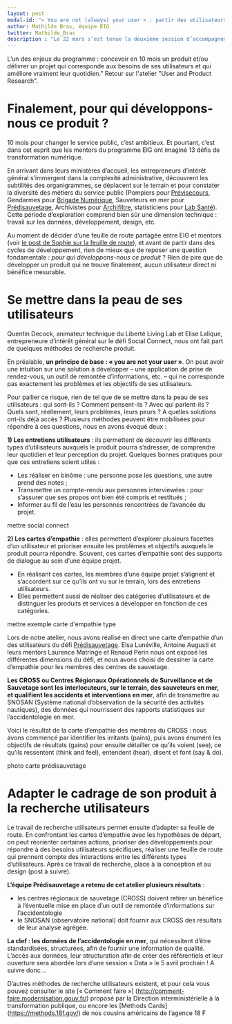 ```yaml
---
layout: post
modal-id: "« You are not (always) your user » : partir des utilisateurs pour construire un produit. Retour sur les ateliers du 22 mars (2/3)"
author: Mathilde Bras, équipe EIG
twitter: Mathilde_Bras
description : "Le 22 mars s’est tenue la deuxième session d’accompagnement des entrepreneurs d’intérêt général. En présence des mentors des défis, nous avons travaillé sur 3 ateliers, orientés « utilisateurs » : recherche produit et utilisateurs, design et conception du produit avec ses utilisateurs, ouverture du code source. 
---
```


L’un des enjeux du programme : concevoir en 10 mois un produit et/ou délivrer un projet qui corresponde aux besoins de ses utilisateurs et qui améliore vraiment leur quotidien." Retour sur l'atelier "User and Product Research".


# Finalement, pour qui développons-nous ce produit ?

10 mois pour changer le service public, c’est ambitieux. Et pourtant, c’est dans cet esprit que les mentors du programme EIG ont imaginé 13 défis de transformation numérique. 

En arrivant dans leurs ministères d’accueil, les entrepreneurs d’intérêt général s’immergent dans la complexité administrative, découvrent les subtilités des organigrammes, se déplacent sur le terrain et pour constater la diversité des métiers du service public (Pompiers pour [Prévisecours](https://entrepreneur-interet-general.etalab.gouv.fr/defi/2017/09/26/previsecours/), Gendarmes pour [Brigade Numérique](https://entrepreneur-interet-general.etalab.gouv.fr/defi/2017/09/26/brigadenumerique/), Sauveteurs en mer pour [Prédisauvetage](https://entrepreneur-interet-general.etalab.gouv.fr/defi/2017/09/26/donneesauvetagemaritime/), Archivistes pour [Archifiltre](https://entrepreneur-interet-general.etalab.gouv.fr/defi/2017/09/26/archemse/), statisticiens pour [Lab Santé](https://entrepreneur-interet-general.etalab.gouv.fr/defi/2017/09/26/labsante/)). Cette période d’exploration comprend bien sûr une dimension technique : travail sur les données, développement, design, etc.


Au moment de décider d’une feuille de route partagée entre EIG et mentors (voir [le post de Sophie sur la feuille de route](https://entrepreneur-interet-general.etalab.gouv.fr/posts/2018/04/04/construire-une-feuille-de-route-partagee/)), et avant de partir dans des cycles de développement, rien de mieux que de reposer une question fondamentale : *pour qui développons-nous ce produit* ? Rien de pire que de développer un produit qui ne trouve finalement, aucun utilisateur direct ni bénéfice mesurable.

# Se mettre dans la peau de ses utilisateurs

Quentin Decock, animateur technique du Liberté Living Lab et Elise Lalique, entrepreneure d’intérêt général sur le défi Social Connect, nous ont fait part de quelques méthodes de recherche produit.

En préalable, **un principe de base : « you are not your user »**. On peut avoir une intuition sur une solution à développer – une application de prise de rendez-vous, un outil de remontée d’informations, etc. – qui ne corresponde pas exactement les problèmes et les objectifs de ses utilisateurs.

Pour pallier ce risque, rien de tel que de se mettre dans la peau de ses utilisateurs : qui sont-ils ? Comment pensent-ils ? Avec qui parlent-ils ? Quels sont, réellement, leurs problèmes, leurs peurs ? A quelles solutions ont-ils déjà accès ? 
Plusieurs méthodes peuvent être mobilisées pour répondre à ces questions, nous en avons évoqué deux :

**1) Les entretiens utilisateurs** : ils permettent de découvrir les différents types d’utilisateurs auxquels le produit pourra s’adresser, de comprendre leur quotidien et leur perception du projet. Quelques bonnes pratiques pour que ces entretiens soient utiles :

- Les réaliser en binôme : une personne pose les questions, une autre prend des notes ; 
- Transmettre un compte-rendu aux personnes interviewées : pour s’assurer que ses propos ont bien été compris et restitués ; 
- Informer au fil de l’eau les personnes rencontrées de l’avancée du projet.

mettre social connect

**2) Les cartes d’empathie** : elles permettent d’explorer plusieurs facettes d’un utilisateur et prioriser ensuite les problèmes et objectifs auxquels le produit pourra répondre. Souvent, ces cartes d’empathie sont des supports de dialogue au sein d’une équipe projet. 

- En réalisant ces cartes, les membres d’une équipe projet s’alignent et s’accordent sur ce qu’ils ont vu sur le terrain, lors des entretiens utilisateurs. 
- Elles permettent aussi de réaliser des catégories d’utilisateurs et de distinguer les produits et services à développer en fonction de ces catégories. 


mettre exemple carte d'empathie type

Lors de notre atelier, nous avons réalisé en direct une carte d’empathie d’un des utilisateurs du défi [Prédisauvetage](https://entrepreneur-interet-general.etalab.gouv.fr/defi/2017/09/26/donneesauvetagemaritime/). Elsa Lunéville, Antoine Augusti et leurs mentors Laurence Matringe et Renaud Perin nous ont exposé les différentes dimensions du défi, et nous avons choisi de dessiner la carte d’empathie pour les membres des centres de sauvetage. 

**Les CROSS ou Centres Régionaux Opérationnels de Surveillance et de Sauvetage sont les interlocuteurs, sur le terrain, des sauveteurs en mer, et qualifient les accidents et interventions en mer**, afin de transmettre au SNOSAN (Système national d’observation de la sécurité des activités nautiques), des données qui nourrissent des rapports statistiques sur l’accidentologie en mer.

Voici le résultat de la carte d’empathie des membres du CROSS : nous avons commencé par identifier les irritants (pains), puis avons énuméré les objectifs de résultats (gains) pour ensuite détailler ce qu’ils voient (see), ce qu’ils ressentent (think and feel), entendent (hear), disent et font (say & do).

photo carte prédisauvetage

# Adapter le cadrage de son produit à la recherche utilisateurs


Le travail de recherche utilisateurs permet ensuite d’adapter sa feuille de route. En confrontant les cartes d’empathie avec les hypothèses de départ, on peut réorienter certaines actions, prioriser des développements pour répondre à des besoins utilisateurs spécifiques, réaliser une feuille de route qui prennent compte des interactions entre les différents types d’utilisateurs. Après ce travail de recherche, place à la conception et au design (post à suivre).

**L’équipe Prédisauvetage a retenu de cet atelier plusieurs résultats** : 
- les centres régionaux de sauvetage (CROSS) doivent retirer un bénéfice à l’éventuelle mise en place d’un outil de remontée d’informations sur l’accidentologie
- le SNOSAN (observatoire national) doit fournir aux CROSS des résultats de leur analyse agrégée. 

**La clef : les données de l’accidentologie en mer**, qui nécessitent d’être standardisées, structurées, afin de fournir une information de qualité. L’accès aux données, leur structuration afin de créer des référentiels et leur ouverture sera abordée lors d’une session « Data » le 5 avril prochain ! A suivre donc…

D’autres méthodes de recherche utilisateurs existent, et pour cela vous pouvez consulter le site [« Comment faire »] (http://comment-faire.modernisation.gouv.fr/) proposé par la Direction interministérielle à la transformation publique, ou encore les [Methods Cards] (https://methods.18f.gov/) de nos cousins américains de l’agence 18 F
